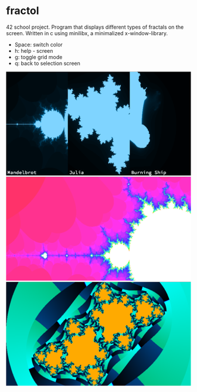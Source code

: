 # fractol
42 school project. Program that displays different types of fractals on the screen.
Written in c using minilibx, a minimalized x-window-library.

- Space: switch color
- h: help - screen
- g: toggle grid mode
- q: back to selection screen

![image1](/images/fractol1.png)![image1](/images/fractol2.png)![image1](/images/fractol3.png)
